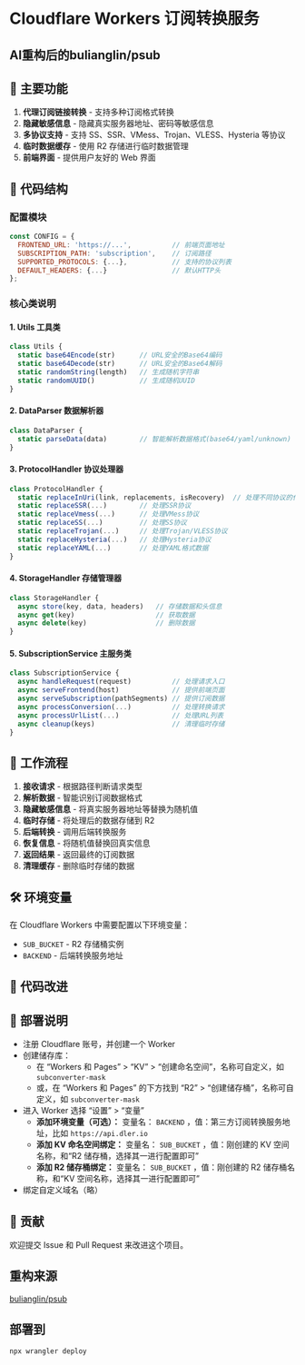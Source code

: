 # Cloudflare Workers 订阅转换服务

## AI重构后的bulianglin/psub

## 🚀 主要功能

1. **代理订阅链接转换** - 支持多种订阅格式转换
2. **隐藏敏感信息** - 隐藏真实服务器地址、密码等敏感信息
3. **多协议支持** - 支持 SS、SSR、VMess、Trojan、VLESS、Hysteria 等协议
4. **临时数据缓存** - 使用 R2 存储进行临时数据管理
5. **前端界面** - 提供用户友好的 Web 界面

## 📁 代码结构

### 配置模块
```javascript
const CONFIG = {
  FRONTEND_URL: 'https://...',          // 前端页面地址
  SUBSCRIPTION_PATH: 'subscription',    // 订阅路径
  SUPPORTED_PROTOCOLS: {...},           // 支持的协议列表
  DEFAULT_HEADERS: {...}                // 默认HTTP头
};
```

### 核心类说明

#### 1. Utils 工具类
```javascript
class Utils {
  static base64Encode(str)      // URL安全的Base64编码
  static base64Decode(str)      // URL安全的Base64解码
  static randomString(length)   // 生成随机字符串
  static randomUUID()           // 生成随机UUID
}
```

#### 2. DataParser 数据解析器
```javascript
class DataParser {
  static parseData(data)        // 智能解析数据格式(base64/yaml/unknown)
}
```

#### 3. ProtocolHandler 协议处理器
```javascript
class ProtocolHandler {
  static replaceInUri(link, replacements, isRecovery)  // 处理不同协议的代理链接
  static replaceSSR(...)        // 处理SSR协议
  static replaceVmess(...)      // 处理VMess协议
  static replaceSS(...)         // 处理SS协议
  static replaceTrojan(...)     // 处理Trojan/VLESS协议
  static replaceHysteria(...)   // 处理Hysteria协议
  static replaceYAML(...)       // 处理YAML格式数据
}
```

#### 4. StorageHandler 存储管理器
```javascript
class StorageHandler {
  async store(key, data, headers)   // 存储数据和头信息
  async get(key)                    // 获取数据
  async delete(key)                 // 删除数据
}
```

#### 5. SubscriptionService 主服务类
```javascript
class SubscriptionService {
  async handleRequest(request)          // 处理请求入口
  async serveFrontend(host)             // 提供前端页面
  async serveSubscription(pathSegments) // 提供订阅数据
  async processConversion(...)          // 处理转换请求
  async processUrlList(...)             // 处理URL列表
  async cleanup(keys)                   // 清理临时存储
}
```

## 🔄 工作流程

1. **接收请求** - 根据路径判断请求类型
2. **解析数据** - 智能识别订阅数据格式
3. **隐藏敏感信息** - 将真实服务器地址等替换为随机值
4. **临时存储** - 将处理后的数据存储到 R2
5. **后端转换** - 调用后端转换服务
6. **恢复信息** - 将随机值替换回真实信息
7. **返回结果** - 返回最终的订阅数据
8. **清理缓存** - 删除临时存储的数据

## 🛠️ 环境变量

在 Cloudflare Workers 中需要配置以下环境变量：

- `SUB_BUCKET` - R2 存储桶实例
- `BACKEND` - 后端转换服务地址

## 📝 代码改进

## 🔧 部署说明

- 注册 Cloudflare 账号，并创建一个 Worker
- 创建储存库：
  - 在 “Workers 和 Pages” > “KV” > “创建命名空间”，名称可自定义，如 `subconverter-mask`
  - 或，在 “Workers 和 Pages” 的下方找到 “R2” > “创建储存桶”，名称可自定义，如 `subconverter-mask`
- 进入 Worker 选择 “设置” > “变量”
  - **添加环境变量（可选）：**
    变量名： `BACKEND` ，值：第三方订阅转换服务地址，比如 `https://api.dler.io`
  - **添加 KV 命名空间绑定：**
    变量名： `SUB_BUCKET` ，值：刚创建的 KV 空间名称，和“R2 储存桶，选择其一进行配置即可”
  - **添加 R2 储存桶绑定：**
    变量名： `SUB_BUCKET` ，值：刚创建的 R2 储存桶名称，和“KV 空间名称，选择其一进行配置即可”
- 绑定自定义域名（略）

## 🤝 贡献

欢迎提交 Issue 和 Pull Request 来改进这个项目。

## 重构来源
[bulianglin/psub](https://github.com/bulianglin/psub)


## 部署到
```bash
npx wrangler deploy
```
